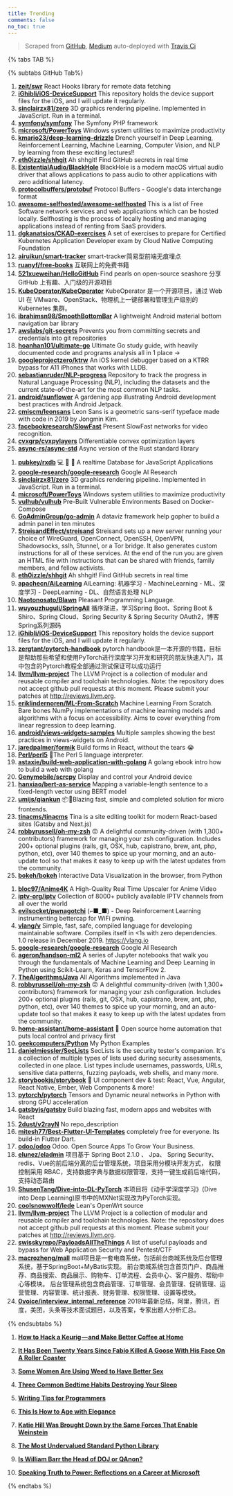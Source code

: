 ```yaml
---
title: Trending
comments: false
no_toc: true
---
```


> Scraped from [GitHub](https://github.com/trending), [Medium](https://medium.com/topic/popular)
auto-deployed with [Travis Ci](https://travis-ci.org/)

{% tabs TAB %}
<!-- tab GitHub -->
{% subtabs GitHub Tab%}
<!-- tab Daily -->
1. [**zeit/swr**](https://github.com/zeit/swr)
React Hooks library for remote data fetching
2. [**iGhibli/iOS-DeviceSupport**](https://github.com/iGhibli/iOS-DeviceSupport)
This repository holds the device support files for the iOS, and I will update it regularly.
3. [**sinclairzx81/zero**](https://github.com/sinclairzx81/zero)
3D graphics rendering pipeline. Implemented in JavaScript. Run in a terminal.
4. [**symfony/symfony**](https://github.com/symfony/symfony)
The Symfony PHP framework
5. [**microsoft/PowerToys**](https://github.com/microsoft/PowerToys)
Windows system utilities to maximize productivity
6. [**kmario23/deep-learning-drizzle**](https://github.com/kmario23/deep-learning-drizzle)
Drench yourself in Deep Learning, Reinforcement Learning, Machine Learning, Computer Vision, and NLP by learning from these exciting lectures!!
7. [**eth0izzle/shhgit**](https://github.com/eth0izzle/shhgit)
Ah shhgit! Find GitHub secrets in real time
8. [**ExistentialAudio/BlackHole**](https://github.com/ExistentialAudio/BlackHole)
BlackHole is a modern macOS virtual audio driver that allows applications to pass audio to other applications with zero additional latency.
9. [**protocolbuffers/protobuf**](https://github.com/protocolbuffers/protobuf)
Protocol Buffers - Google's data interchange format
10. [**awesome-selfhosted/awesome-selfhosted**](https://github.com/awesome-selfhosted/awesome-selfhosted)
This is a list of Free Software network services and web applications which can be hosted locally. Selfhosting is the process of locally hosting and managing applications instead of renting from SaaS providers.
11. [**dgkanatsios/CKAD-exercises**](https://github.com/dgkanatsios/CKAD-exercises)
A set of exercises to prepare for Certified Kubernetes Application Developer exam by Cloud Native Computing Foundation
12. [**airuikun/smart-tracker**](https://github.com/airuikun/smart-tracker)
smart-tracker简易型前端无痕埋点
13. [**ruanyf/free-books**](https://github.com/ruanyf/free-books)
互联网上的免费书籍
14. [**521xueweihan/HelloGitHub**](https://github.com/521xueweihan/HelloGitHub)
Find pearls on open-source seashore 分享 GitHub 上有趣、入门级的开源项目
15. [**KubeOperator/KubeOperator**](https://github.com/KubeOperator/KubeOperator)
KubeOperator 是一个开源项目，通过 Web UI 在 VMware、OpenStack、物理机上一键部署和管理生产级别的 Kubernetes 集群。
16. [**ibrahimsn98/SmoothBottomBar**](https://github.com/ibrahimsn98/SmoothBottomBar)
A lightweight Android material bottom navigation bar library
17. [**awslabs/git-secrets**](https://github.com/awslabs/git-secrets)
Prevents you from committing secrets and credentials into git repositories
18. [**hoanhan101/ultimate-go**](https://github.com/hoanhan101/ultimate-go)
Ultimate Go study guide, with heavily documented code and programs analysis all in 1 place →
19. [**googleprojectzero/ktrw**](https://github.com/googleprojectzero/ktrw)
An iOS kernel debugger based on a KTRR bypass for A11 iPhones that works with LLDB.
20. [**sebastianruder/NLP-progress**](https://github.com/sebastianruder/NLP-progress)
Repository to track the progress in Natural Language Processing (NLP), including the datasets and the current state-of-the-art for the most common NLP tasks.
21. [**android/sunflower**](https://github.com/android/sunflower)
A gardening app illustrating Android development best practices with Android Jetpack.
22. [**cmiscm/leonsans**](https://github.com/cmiscm/leonsans)
Leon Sans is a geometric sans-serif typeface made with code in 2019 by Jongmin Kim.
23. [**facebookresearch/SlowFast**](https://github.com/facebookresearch/SlowFast)
Present SlowFast networks for video recognition.
24. [**cvxgrp/cvxpylayers**](https://github.com/cvxgrp/cvxpylayers)
Differentiable convex optimization layers
25. [**async-rs/async-std**](https://github.com/async-rs/async-std)
Async version of the Rust standard library
<!-- endtab -->
<!-- tab Weekly -->
1. [**pubkey/rxdb**](https://github.com/pubkey/rxdb)
💻 🔄 📱 A realtime Database for JavaScript Applications
2. [**google-research/google-research**](https://github.com/google-research/google-research)
Google AI Research
3. [**sinclairzx81/zero**](https://github.com/sinclairzx81/zero)
3D graphics rendering pipeline. Implemented in JavaScript. Run in a terminal.
4. [**microsoft/PowerToys**](https://github.com/microsoft/PowerToys)
Windows system utilities to maximize productivity
5. [**vulhub/vulhub**](https://github.com/vulhub/vulhub)
Pre-Built Vulnerable Environments Based on Docker-Compose
6. [**GoAdminGroup/go-admin**](https://github.com/GoAdminGroup/go-admin)
A dataviz framework help gopher to build a admin panel in ten minutes
7. [**StreisandEffect/streisand**](https://github.com/StreisandEffect/streisand)
Streisand sets up a new server running your choice of WireGuard, OpenConnect, OpenSSH, OpenVPN, Shadowsocks, sslh, Stunnel, or a Tor bridge. It also generates custom instructions for all of these services. At the end of the run you are given an HTML file with instructions that can be shared with friends, family members, and fellow activists.
8. [**eth0izzle/shhgit**](https://github.com/eth0izzle/shhgit)
Ah shhgit! Find GitHub secrets in real time
9. [**apachecn/AiLearning**](https://github.com/apachecn/AiLearning)
AiLearning: 机器学习 - MachineLearning - ML、深度学习 - DeepLearning - DL、自然语言处理 NLP
10. [**Naotonosato/Blawn**](https://github.com/Naotonosato/Blawn)
Pleasant Programming Language.
11. [**wuyouzhuguli/SpringAll**](https://github.com/wuyouzhuguli/SpringAll)
循序渐进，学习Spring Boot、Spring Boot & Shiro、Spring Cloud、Spring Security & Spring Security OAuth2，博客Spring系列源码
12. [**iGhibli/iOS-DeviceSupport**](https://github.com/iGhibli/iOS-DeviceSupport)
This repository holds the device support files for the iOS, and I will update it regularly.
13. [**zergtant/pytorch-handbook**](https://github.com/zergtant/pytorch-handbook)
pytorch handbook是一本开源的书籍，目标是帮助那些希望和使用PyTorch进行深度学习开发和研究的朋友快速入门，其中包含的Pytorch教程全部通过测试保证可以成功运行
14. [**llvm/llvm-project**](https://github.com/llvm/llvm-project)
The LLVM Project is a collection of modular and reusable compiler and toolchain technologies. Note: the repository does not accept github pull requests at this moment. Please submit your patches at http://reviews.llvm.org.
15. [**eriklindernoren/ML-From-Scratch**](https://github.com/eriklindernoren/ML-From-Scratch)
Machine Learning From Scratch. Bare bones NumPy implementations of machine learning models and algorithms with a focus on accessibility. Aims to cover everything from linear regression to deep learning.
16. [**android/views-widgets-samples**](https://github.com/android/views-widgets-samples)
Multiple samples showing the best practices in views-widgets on Android.
17. [**jaredpalmer/formik**](https://github.com/jaredpalmer/formik)
Build forms in React, without the tears 😭
18. [**Perl/perl5**](https://github.com/Perl/perl5)
🐫The Perl 5 language interpreter.
19. [**astaxie/build-web-application-with-golang**](https://github.com/astaxie/build-web-application-with-golang)
A golang ebook intro how to build a web with golang
20. [**Genymobile/scrcpy**](https://github.com/Genymobile/scrcpy)
Display and control your Android device
21. [**hanxiao/bert-as-service**](https://github.com/hanxiao/bert-as-service)
Mapping a variable-length sentence to a fixed-length vector using BERT model
22. [**umijs/qiankun**](https://github.com/umijs/qiankun)
📦🚀Blazing fast, simple and completed solution for micro frontends.
23. [**tinacms/tinacms**](https://github.com/tinacms/tinacms)
Tina is a site editing toolkit for modern React-based sites (Gatsby and Next.js)
24. [**robbyrussell/oh-my-zsh**](https://github.com/robbyrussell/oh-my-zsh)
🙃 A delightful community-driven (with 1,300+ contributors) framework for managing your zsh configuration. Includes 200+ optional plugins (rails, git, OSX, hub, capistrano, brew, ant, php, python, etc), over 140 themes to spice up your morning, and an auto-update tool so that makes it easy to keep up with the latest updates from the community.
25. [**bokeh/bokeh**](https://github.com/bokeh/bokeh)
Interactive Data Visualization in the browser, from Python
<!-- endtab -->
<!-- tab Monthly -->
1. [**bloc97/Anime4K**](https://github.com/bloc97/Anime4K)
A High-Quality Real Time Upscaler for Anime Video
2. [**iptv-org/iptv**](https://github.com/iptv-org/iptv)
Collection of 8000+ publicly available IPTV channels from all over the world
3. [**evilsocket/pwnagotchi**](https://github.com/evilsocket/pwnagotchi)
(⌐■_■) - Deep Reinforcement Learning instrumenting bettercap for WiFi pwning.
4. [**vlang/v**](https://github.com/vlang/v)
Simple, fast, safe, compiled language for developing maintainable software. Compiles itself in <1s with zero dependencies. 1.0 release in December 2019. https://vlang.io
5. [**google-research/google-research**](https://github.com/google-research/google-research)
Google AI Research
6. [**ageron/handson-ml2**](https://github.com/ageron/handson-ml2)
A series of Jupyter notebooks that walk you through the fundamentals of Machine Learning and Deep Learning in Python using Scikit-Learn, Keras and TensorFlow 2.
7. [**TheAlgorithms/Java**](https://github.com/TheAlgorithms/Java)
All Algorithms implemented in Java
8. [**robbyrussell/oh-my-zsh**](https://github.com/robbyrussell/oh-my-zsh)
🙃 A delightful community-driven (with 1,300+ contributors) framework for managing your zsh configuration. Includes 200+ optional plugins (rails, git, OSX, hub, capistrano, brew, ant, php, python, etc), over 140 themes to spice up your morning, and an auto-update tool so that makes it easy to keep up with the latest updates from the community.
9. [**home-assistant/home-assistant**](https://github.com/home-assistant/home-assistant)
🏡 Open source home automation that puts local control and privacy first
10. [**geekcomputers/Python**](https://github.com/geekcomputers/Python)
My Python Examples
11. [**danielmiessler/SecLists**](https://github.com/danielmiessler/SecLists)
SecLists is the security tester's companion. It's a collection of multiple types of lists used during security assessments, collected in one place. List types include usernames, passwords, URLs, sensitive data patterns, fuzzing payloads, web shells, and many more.
12. [**storybookjs/storybook**](https://github.com/storybookjs/storybook)
📓 UI component dev & test: React, Vue, Angular, React Native, Ember, Web Components & more!
13. [**pytorch/pytorch**](https://github.com/pytorch/pytorch)
Tensors and Dynamic neural networks in Python with strong GPU acceleration
14. [**gatsbyjs/gatsby**](https://github.com/gatsbyjs/gatsby)
Build blazing fast, modern apps and websites with React
15. [**2dust/v2rayN**](https://github.com/2dust/v2rayN)
No repo_description
16. [**mitesh77/Best-Flutter-UI-Templates**](https://github.com/mitesh77/Best-Flutter-UI-Templates)
completely free for everyone. Its build-in Flutter Dart.
17. [**odoo/odoo**](https://github.com/odoo/odoo)
Odoo. Open Source Apps To Grow Your Business.
18. [**elunez/eladmin**](https://github.com/elunez/eladmin)
项目基于 Spring Boot 2.1.0 、 Jpa、 Spring Security、redis、Vue的前后端分离的后台管理系统，项目采用分模块开发方式， 权限控制采用 RBAC，支持数据字典与数据权限管理，支持一键生成前后端代码，支持动态路由
19. [**ShusenTang/Dive-into-DL-PyTorch**](https://github.com/ShusenTang/Dive-into-DL-PyTorch)
本项目将《动手学深度学习》(Dive into Deep Learning)原书中的MXNet实现改为PyTorch实现。
20. [**coolsnowwolf/lede**](https://github.com/coolsnowwolf/lede)
Lean's OpenWrt source
21. [**llvm/llvm-project**](https://github.com/llvm/llvm-project)
The LLVM Project is a collection of modular and reusable compiler and toolchain technologies. Note: the repository does not accept github pull requests at this moment. Please submit your patches at http://reviews.llvm.org.
22. [**swisskyrepo/PayloadsAllTheThings**](https://github.com/swisskyrepo/PayloadsAllTheThings)
A list of useful payloads and bypass for Web Application Security and Pentest/CTF
23. [**macrozheng/mall**](https://github.com/macrozheng/mall)
mall项目是一套电商系统，包括前台商城系统及后台管理系统，基于SpringBoot+MyBatis实现。 前台商城系统包含首页门户、商品推荐、商品搜索、商品展示、购物车、订单流程、会员中心、客户服务、帮助中心等模块。 后台管理系统包含商品管理、订单管理、会员管理、促销管理、运营管理、内容管理、统计报表、财务管理、权限管理、设置等模块。
24. [**0voice/interview_internal_reference**](https://github.com/0voice/interview_internal_reference)
2019年最新总结，阿里，腾讯，百度，美团，头条等技术面试题目，以及答案，专家出题人分析汇总。
<!-- endtab -->
{% endsubtabs %}
<!-- endtab --><!-- tab Medium -->
1. [**How to Hack a Keurig — and Make Better Coffee at Home**](https://heated.medium.com/how-to-hack-a-keurig-and-make-better-coffee-at-home-87317f847edb?source=topic_page---------------------------20)

2. [**It Has Been Twenty Years Since Fabio Killed A Goose With His Face On A Roller Coaster**](https://medium.com/@miketoole/it-has-been-twenty-years-since-fabio-killed-a-goose-with-his-face-on-a-roller-coaster-a87d51285890?source=topic_page---------0------------------1)

3. [**Some Women Are Using Weed to Have Better Sex**](https://elemental.medium.com/some-women-are-using-weed-to-have-better-sex-f6a2dd223109?source=topic_page---------1------------------1)

4. [**Three Common Bedtime Habits Destroying Your Sleep​**](https://elemental.medium.com/3-common-bedtime-habits-destroying-your-sleep-a4f5fe5e4c08?source=topic_page---------2------------------1)

5. [**Writing Tips for Programmers**](https://medium.com/better-programming/writing-tips-for-programmers-151976874276?source=topic_page---------4------------------1)

6. [**This Is How to Age with Elegance**](https://medium.com/personal-growth/this-is-how-to-age-with-elegance-40350f24ba88?source=topic_page---------5------------------1)

7. [**Katie Hill Was Brought Down by the Same Forces That Enable Weinstein**](https://gen.medium.com/katie-hill-was-brought-down-by-the-same-forces-that-enable-weinstein-e46ea59d7493?source=topic_page---------6------------------1)

8. [**The Most Undervalued Standard Python Library**](https://towardsdatascience.com/the-most-undervalued-standard-python-library-14021632f692?source=topic_page---------7------------------1)

9. [**Is William Barr the Head of DOJ or QAnon?**](https://gen.medium.com/is-william-barr-the-head-of-doj-or-qanon-58d68fc3a31?source=topic_page---------8------------------1)

10. [**Speaking Truth to Power: Reflections on a Career at Microsoft**](https://onezero.medium.com/speaking-truth-to-power-reflections-on-a-career-at-microsoft-90f80a449e36?source=topic_page---------9------------------1)

<!-- endtab -->
{% endtabs %}
